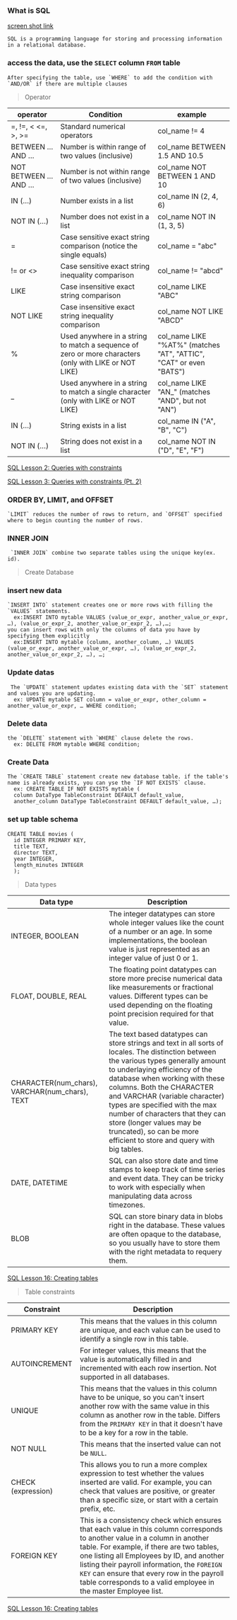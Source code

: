 ### What is SQL

[screen shot link](https://imgur.com/a/HwXawpb)

    SQL is a programming language for storing and processing information in a relational database. 



### access the data, use the `SELECT` column `FROM` table
    After specifying the table, use `WHERE` to add the condition with `AND/OR` if there are multiple clauses 

> Operator

| operator | Condition   | example |
| ----------- | ----------- | ----------- |
| =, !=, < <=, >, >= | Standard numerical operators |col_name != 4|
| BETWEEN … AND …	| Number is within range of two values (inclusive)|col_name BETWEEN 1.5 AND 10.5|
| NOT BETWEEN … AND …	| Number is not within range of two values (inclusive)	| col_name NOT BETWEEN 1 AND 10|
| IN (…)	| Number exists in a list	| col_name IN (2, 4, 6)|
| NOT IN (…)	| Number does not exist in a list	| col_name NOT IN (1, 3, 5)|
| =	| Case sensitive exact string comparison (notice the single equals)	| col_name = "abc" |
| != or <>	| Case sensitive exact string inequality comparison	| col_name != "abcd" |
| LIKE	| Case insensitive exact string comparison	| col_name LIKE "ABC" |
| NOT LIKE	| Case insensitive exact string inequality comparison	| col_name NOT LIKE "ABCD"|
| %	| Used anywhere in a string to match a sequence of zero or more characters (only with LIKE or NOT LIKE)	|col_name LIKE "%AT%" (matches "AT", "ATTIC", "CAT" or even "BATS")|
| _	| Used anywhere in a string to match a single character (only with LIKE or NOT LIKE)	|col_name LIKE "AN_" (matches "AND", but not "AN")|
| IN (…) |String exists in a list	|col_name IN ("A", "B", "C")|
| NOT IN (…)	| String does not exist in a list	|col_name NOT IN ("D", "E", "F")|

[SQL Lesson 2: Queries with constraints](https://sqlbolt.com/lesson/select_queries_with_constraints)

[SQL Lesson 3: Queries with constraints (Pt. 2)](https://sqlbolt.com/lesson/select_queries_with_constraints_pt_2)


### ORDER BY, LIMIT, and OFFSET
    `LIMIT` reduces the number of rows to return, and `OFFSET` specified where to begin counting the number of rows. 
    
### INNER JOIN
     `INNER JOIN` combine two separate tables using the unique key(ex. id).
 
> Create Database
### insert new data
    `INSERT INTO` statement creates one or more rows with filling the `VALUES` statements.
      ex:INSERT INTO mytable VALUES (value_or_expr, another_value_or_expr, …), (value_or_expr_2, another_value_or_expr_2, …),…;
    you can insert rows with only the columns of data you have by specifying them explicitly
      ex:INSERT INTO mytable (column, another_column, …) VALUES (value_or_expr, another_value_or_expr, …), (value_or_expr_2, another_value_or_expr_2, …), …;

### Update datas
     The `UPDATE` statement updates existing data with the `SET` statement and values you are updating. 
      ex: UPDATE mytable SET column = value_or_expr, other_column = another_value_or_expr, … WHERE condition;
    
### Delete data
    the `DELETE` statement with `WHERE` clause delete the rows. 
      ex: DELETE FROM mytable WHERE condition;
    
    
### Create Data
    The `CREATE TABLE` statement create new database table. if the table's name is already exists, you can yse the `IF NOT EXISTS` clause. 
      ex: CREATE TABLE IF NOT EXISTS mytable (
      column DataType TableConstraint DEFAULT default_value,
      another_column DataType TableConstraint DEFAULT default_value, …);

### set up table schema
    CREATE TABLE movies (
      id INTEGER PRIMARY KEY,
      title TEXT,
      director TEXT,
      year INTEGER, 
      length_minutes INTEGER
      );

>Data types

| Data type | Description |
| ----------- | ----------- |
| INTEGER, BOOLEAN | The integer datatypes can store whole integer values like the count of a number or an age. In some implementations, the boolean value is just represented as an integer value of just 0 or 1. |
| FLOAT, DOUBLE, REAL | 	The floating point datatypes can store more precise numerical data like measurements or fractional values. Different types can be used depending on the floating point precision required for that value.|
| CHARACTER(num_chars), VARCHAR(num_chars), TEXT | The text based datatypes can store strings and text in all sorts of locales. The distinction between the various types generally amount to underlaying efficiency of the database when working with these columns. Both the CHARACTER and VARCHAR (variable character) types are specified with the max number of characters that they can store (longer values may be truncated), so can be more efficient to store and query with big tables.|
| DATE, DATETIME | SQL can also store date and time stamps to keep track of time series and event data. They can be tricky to work with especially when manipulating data across timezones.|
| BLOB | SQL can store binary data in blobs right in the database. These values are often opaque to the database, so you usually have to store them with the right metadata to requery them.|

[SQL Lesson 16: Creating tables](https://sqlbolt.com/lesson/creating_tables)    


>Table constraints

|Constraint	| Description |
| ----------- | ----------- |
| PRIMARY KEY | This means that the values in this column are unique, and each value can be used to identify a single row in this table.|
| AUTOINCREMENT | For integer values, this means that the value is automatically filled in and incremented with each row insertion. Not supported in all databases. |
| UNIQUE | This means that the values in this column have to be unique, so you can't insert another row with the same value in this column as another row in the table. Differs from the `PRIMARY KEY` in that it doesn't have to be a key for a row in the table.|
| NOT NULL | 	This means that the inserted value can not be `NULL`.|
| CHECK (expression) | This allows you to run a more complex expression to test whether the values inserted are valid. For example, you can check that values are positive, or greater than a specific size, or start with a certain prefix, etc.|
| FOREIGN KEY | This is a consistency check which ensures that each value in this column corresponds to another value in a column in another table. For example, if there are two tables, one listing all Employees by ID, and another listing their payroll information, the `FOREIGN KEY` can ensure that every row in the payroll table corresponds to a valid employee in the master Employee list.| 

[SQL Lesson 16: Creating tables](https://sqlbolt.com/lesson/creating_tables)
    
